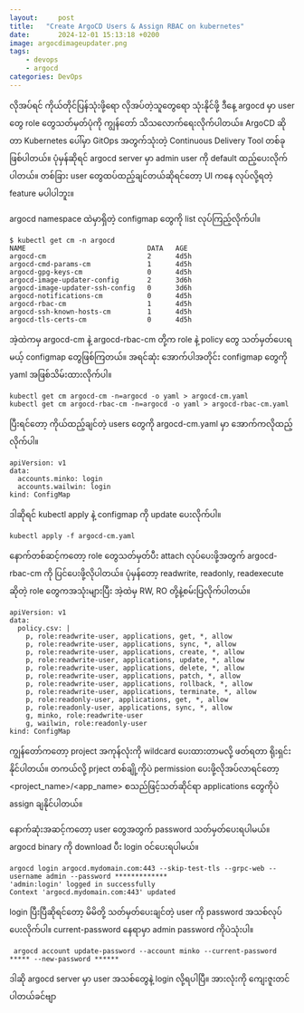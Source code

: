 ```yaml
---
layout:     post
title:   "Create ArgoCD Users & Assign RBAC on kubernetes"
date:       2024-12-01 15:13:18 +0200
image: argocdimageupdater.png
tags:
    - devops
    - argocd
categories: DevOps
---
```


<p> လိုအပ်ရင် ကိုယ်တိုင်ပြန်သုံးဖို့ရော လိုအပ်တဲ့သူတွေရော သုံးနိုင်ဖို့ ဒီနေ့ argocd မှာ user တွေ role တွေသတ်မှတ်ပုံကို ကျွန်တော် သိသလောက်ရေးလိုက်ပါတယ်။ ArgoCD ဆိုတာ Kubernetes ပေါ်မှာ GitOps အတွက်သုံးတဲ့ Continuous Delivery Tool တစ်ခု ဖြစ်ပါတယ်။ ပုံမှန်ဆိုရင် argocd server မှာ admin user ကို default ထည့်ပေးလိုက်ပါတယ်။ တစ်ခြား user တွေထပ်ထည့်ချင်တယ်ဆိုရင်တော့ UI ကနေ လုပ်လို့ရတဲ့ feature မပါပါဘူး။ </p>

<p> argocd namespace ထဲမှာရှိတဲ့ configmap တွေကို list လုပ်ကြည့်လိုက်ပါ။</p>

```
$ kubectl get cm -n argocd
NAME                              DATA   AGE
argocd-cm                         2      4d5h
argocd-cmd-params-cm              1      4d5h
argocd-gpg-keys-cm                0      4d5h
argocd-image-updater-config       2      3d6h
argocd-image-updater-ssh-config   0      3d6h
argocd-notifications-cm           0      4d5h
argocd-rbac-cm                    1      4d5h
argocd-ssh-known-hosts-cm         1      4d5h
argocd-tls-certs-cm               0      4d5h
```
အဲ့ထဲကမှ argocd-cm နဲ့ argocd-rbac-cm တို့က role နဲ့ policy တွေ သတ်မှတ်ပေးရမယ့် configmap တွေဖြစ်ကြတယ်။ အရင်ဆုံး အောက်ပါအတိုင်း configmap တွေကို yaml အဖြစ်သိမ်းထားလိုက်ပါ။

```
kubectl get cm argocd-cm -n=argocd -o yaml > argocd-cm.yaml
kubectl get cm argocd-rbac-cm -n=argocd -o yaml > argocd-rbac-cm.yaml
```
ပြီးရင်တော့ ကိုယ်ထည့်ချင်တဲ့ users တွေကို argocd-cm.yaml မှာ အောက်ကလိုထည့်လိုက်ပါ။

```
apiVersion: v1
data:
  accounts.minko: login
  accounts.wailwin: login
kind: ConfigMap
```
ဒါဆိုရင် kubectl apply နဲ့ configmap ကို update ပေးလိုက်ပါ။
```
kubectl apply -f argocd-cm.yaml
```
နောက်တစ်ဆင့်ကတော့ role တွေသတ်မှတ်ပီး attach လုပ်ပေးဖို့အတွက် argocd-rbac-cm ကို ပြင်ပေးဖို့လိုပါတယ်။ ပုံမှန်တော့ readwrite, readonly, readexecute ဆိုတဲ့ role တွေကအသုံးများပြီး အဲ့ထဲမှ RW, RO တို့နဲ့စမ်းပြလိုက်ပါတယ်။

```
apiVersion: v1
data:
  policy.csv: |
    p, role:readwrite-user, applications, get, *, allow
    p, role:readwrite-user, applications, sync, *, allow
    p, role:readwrite-user, applications, create, *, allow
    p, role:readwrite-user, applications, update, *, allow
    p, role:readwrite-user, applications, delete, *, allow
    p, role:readwrite-user, applications, patch, *, allow
    p, role:readwrite-user, applications, rollback, *, allow
    p, role:readwrite-user, applications, terminate, *, allow
    p, role:readonly-user, applications, get, *, allow
    p, role:readonly-user, applications, sync, *, allow
    g, minko, role:readwrite-user
    g, wailwin, role:readonly-user
kind: ConfigMap
```
ကျွန်တော်ကတော့ project အကုန်လုံးကို wildcard ပေးထားတာမလို့ ဖတ်ရတာ ရိုးရှင်းနိုင်ပါတယ်။ တကယ်လို့ prject တစ်ချို့ကိုပဲ permission ပေးဖို့လိုအပ်လာရင်တော့ <project_name>/<app_name> စသည်ဖြင့်သတ်ဆိုင်ရာ applications တွေကိုပဲ assign ချနိုင်ပါတယ်။

<p> နောက်ဆုံးအဆင့်ကတော့ user တွေအတွက် password သတ်မှတ်ပေးရပါမယ်။ argocd binary ကို download ပီး login ဝင်ပေးရပါမယ်။</p>

```
argocd login argocd.mydomain.com:443 --skip-test-tls --grpc-web --username admin --password *************
'admin:login' logged in successfully
Context 'argocd.mydomain.com:443' updated
```
login ပြီးပြီဆိုရင်တော့ မိမိတို့ သတ်မှတ်ပေးချင်တဲ့ user ကို password အသစ်လုပ်ပေးလိုက်ပါ။ current-password နေရာမှာ admin password ကိုပဲသုံးပါ။

```
 argocd account update-password --account minko --current-password ***** --new-password ******
```
ဒါဆို argocd server မှာ user အသစ်တွေနဲ့ login လို့ရပါပြီ။ အားလုံးကို ကျေးဇူးတင်ပါတယ်ခင်ဗျာ 
